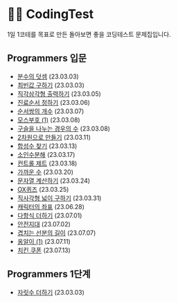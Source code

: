 # 🧑‍💻 CodingTest
1일 1코테를 목표로 만든 돌아보면 좋을 코딩테스트 문제집입니다.

## Programmers 입문
- [분수의 덧셈](Programmers/입문/분수의%20덧셈.md) (23.03.03)
- [최빈값 구하기](Programmers/입문/최빈값%20구하기.md) (23.03.03)
- [직각삼각형 출력하기](Programmers/입문/직각삼각형%20출력하기.md) (23.03.05)
- [진료순서 정하기](Programmers/입문/진료순서%20정하기.md) (23.03.06)
- [순서쌍의 개수](Programmers/입문/순서쌍의%20개수.md) (23.03.07)
- [모스부호 (1)](Programmers/입문/모스부호%20(1).md) (23.03.08)
- [구슬을 나누는 경우의 수](Programmers/입문/구슬을%20나누는%20경우의%20수.md) (23.03.08)
- [2차원으로 만들기](Programmers/입문/2차원으로%20만들기.md) (23.03.11)
- [합성수 찾기](Programmers/입문/합성수%20찾기.md) (23.03.13)
- [소인수분해](Programmers/입문/소인수분해.md) (23.03.17)
- [컨트롤 제트](Programmers/입문/컨트롤%20제트.md) (23.03.18)
- [가까운 수](Programmers/입문/가까운%20수.md) (23.03.20)
- [문자열 계산하기](Programmers/입문/문자열%20계산하기.md) (23.03.24)
- [OX퀴즈](Programmers/입문/OX퀴즈.md) (23.03.25)
- [직사각형 넓이 구하기](Programmers/입문/직사각형%20넓이%20구하기.md) (23.03.31)
- [캐릭터의 좌표](Programmers/입문/캐릭터의%20좌표.md) (23.06.28)
- [다항식 더하기](Programmers/입문/다항식%20더하기.md) (23.07.01)
- [안전지대](Programmers/입문/안전지대.md) (23.07.02)
- [겹치는 선분의 길이](Programmers/입문/겹치는%20선분의%20길이.md) (23.07.07)
- [옹알이 (1)](Programmers/입문/옹알이%20(1).md) (23.07.11)
- [치킨 쿠폰](Programmers/입문/치킨%20쿠폰.md) (23.07.13)

## Programmers 1단계
- [자릿수 더하기](Programmers/1단계/자릿수%20더하기.md) (23.03.03)
